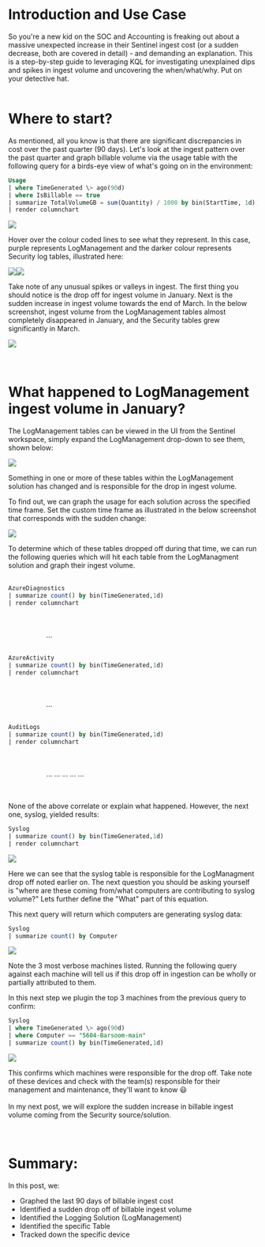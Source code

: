 # Introduction and Use Case

So you're a new kid on the SOC and Accounting is freaking out about a massive unexpected increase in their Sentinel ingest cost (or a sudden decrease, both are covered in detail) - and demanding an explanation. This is a step-by-step guide to leveraging KQL for investigating unexplained dips and spikes in ingest volume and uncovering the when/what/why. Put on your detective hat.
<br/>
<br/>
# Where to start?

As mentioned, all you know is that there are significant discrepancies in cost over the past quarter (90 days). Let's look at the ingest pattern over the past quarter and graph billable volume via the usage table with the following query for a birds-eye view of what's going on in the environment:

```sql
Usage
| where TimeGenerated \> ago(90d)
| where IsBillable == true
| summarize TotalVolumeGB = sum(Quantity) / 1000 by bin(StartTime, 1d), Solution
| render columnchart
```

![](/assets/img/Detective1/Usage.png)

Hover over the colour coded lines to see what they represent. In this case, purple represents LogManagement and the darker colour represents Security log tables, illustrated here:

![](/assets/img/Detective1/Usage1-Purple.png)![](/assets/img/Detective1/Usage2-Dark.png)

Take note of any unusual spikes or valleys in ingest. The first thing you should notice is the drop off for ingest volume in January. Next is the sudden increase in ingest volume towards the end of March. In the below screenshot, ingest volume from the LogManagement tables almost completely disappeared in January, and the Security tables grew significantly in March.

![](/assets/img/Detective1/Delta.png)
<br/>
<br/>
<br/>
# What happened to LogManagement ingest volume in January?

The LogManagement tables can be viewed in the UI from the Sentinel workspace, simply expand the LogManagement drop-down to see them, shown below:

![](/assets/img/Detective1/Tables.png)

Something in one or more of these tables within the LogManagement solution has changed and is responsible for the drop in ingest volume.

To find out, we can graph the usage for each solution across the specified time frame. Set the custom time frame as illustrated in the below screenshot that corresponds with the sudden change:

![](/assets/img/Detective1/Date_GUI.png)

To determine which of these tables dropped off during that time, we can run the following queries which will hit each table from the LogManagment solution and graph their ingest volume.
<br/>
<br/>

```sql
AzureDiagnostics
| summarize count() by bin(TimeGenerated,1d)
| render columnchart
```
<br/>
<br/>&ensp;&ensp;&ensp;&ensp;&ensp;&ensp;&ensp;&ensp;&ensp;&ensp;&ensp;...<br/>
<br/>

```sql
AzureActivity
| summarize count() by bin(TimeGenerated,1d)
| render columnchart
```

<br/>
<br/>&ensp;&ensp;&ensp;&ensp;&ensp;&ensp;&ensp;&ensp;&ensp;&ensp;&ensp;...<br/>
<br/>

```sql
AuditLogs
| summarize count() by bin(TimeGenerated,1d)
| render columnchart
```

<br/>
<br/>&ensp;&ensp;&ensp;&ensp;&ensp;&ensp;&ensp;&ensp;&ensp;&ensp;&ensp;… … … … …
<br/>
<br/>
<br/>


None of the above correlate or explain what happened. However, the next one, syslog, yielded results:

```sql
Syslog
| summarize count() by bin(TimeGenerated,1d)
| render columnchart
```

![](/assets/img/Detective1/syslog_Graph.png)

Here we can see that the syslog table is responsible for the LogManagment drop off noted earlier on. The next question you should be asking yourself is "where are these coming from/what computers are contributing to syslog volume?" Lets further define the "What" part of this equation.

This next query will return which computers are generating syslog data:


```sql
Syslog
| summarize count() by Computer
```

![](/assets/img/Detective1/Syslog_Count_by_Computer.png)

Note the 3 most verbose machines listed. Running the following query against each machine will tell us if this drop off in ingestion can be wholly or partially attributed to them.

In this next step we plugin the top 3 machines from the previous query to confirm:

```sql
Syslog
| where TimeGenerated \> ago(90d)
| where Computer == "5604-Barsoom-main"
| summarize count() by bin(TimeGenerated,1d)
```

![](/assets/img/Detective1/syslog_barsoom.png)

This confirms which machines were responsible for the drop off. Take note of these devices and check with the team(s) responsible for their management and maintenance, they'll want to know :smiley:
<br/>
<br/>
In my next post, we will explore the sudden increase in billable ingest volume coming from the Security source/solution.
<br/>
<br/>
<br/>
# Summary:

In this post, we:

- Graphed the last 90 days of billable ingest cost
- Identified a sudden drop off of billable ingest volume
- Identified the Logging Solution (LogManagement)
- Identified the specific Table
- Tracked down the specific device

